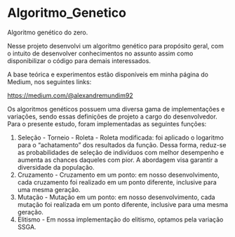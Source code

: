 # Algoritmo_Genetico
Algoritmo genético do zero.

Nesse projeto desenvolvi um algoritmo genético para propósito geral, com o intuito de desenvolver conhecimentos no assunto assim como disponibilizar o código para demais interessados.

A base teórica e experimentos estão disponíveis em minha página do Medium, nos seguintes links:

https://medium.com/@alexandremundim92

Os algoritmos genéticos possuem uma diversa gama de implementações e variações, sendo essas definições de projeto a cargo do desenvolvedor. Para o presente estudo, foram implementadas as seguintes funções:
  1.	Seleção
    -	Torneio
    -	Roleta
    -	Roleta modificada: foi aplicado o logaritmo para o “achatamento” dos resultados da função. Dessa forma, reduz-se as probabilidades de seleção de indivíduos com melhor desempenho e aumenta as chances daqueles com pior. A abordagem visa garantir a diversidade da população.
  2.	Cruzamento
    -	Cruzamento em um ponto: em nosso desenvolvimento, cada cruzamento foi realizado em um ponto diferente, inclusive para uma mesma geração.
  3.	Mutação
    -	Mutação em um ponto: em nosso desenvolvimento, cada mutação foi realizada em um ponto diferente, inclusive para uma mesma geração.
  4.	Elitismo
    -	Em nossa implementação do elitismo, optamos pela variação SSGA.
